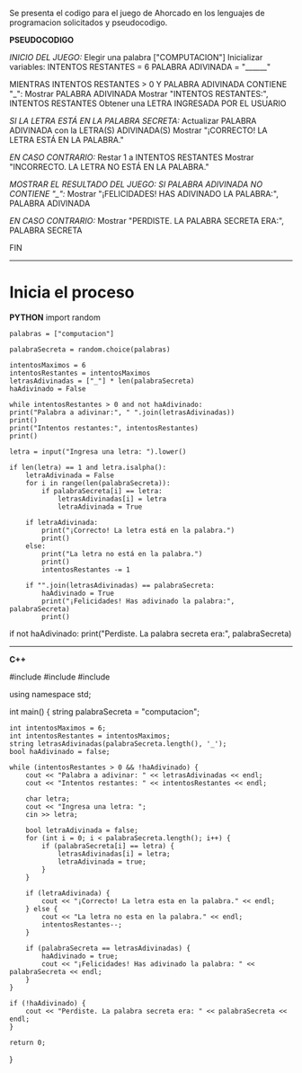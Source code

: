 Se presenta el codigo para el juego de Ahorcado en los lenguajes de programacion solicitados y pseudocodigo.

**PSEUDOCODIGO**

*INICIO DEL JUEGO:*
Elegir una palabra  ["COMPUTACION"]
Inicializar variables:
INTENTOS RESTANTES = 6
PALABRA ADIVINADA = "______"  


MIENTRAS INTENTOS RESTANTES > 0 Y PALABRA ADIVINADA CONTIENE "_":
Mostrar PALABRA ADIVINADA
Mostrar "INTENTOS RESTANTES:", INTENTOS RESTANTES
Obtener una LETRA INGRESADA POR EL USUARIO

 *SI LA LETRA ESTÁ EN LA PALABRA SECRETA:*
 Actualizar PALABRA ADIVINADA con la LETRA(S) ADIVINADA(S)
Mostrar "¡CORRECTO! LA LETRA ESTÁ EN LA PALABRA."

*EN CASO CONTRARIO:*
Restar 1 a INTENTOS RESTANTES
Mostrar "INCORRECTO. LA LETRA NO ESTÁ EN LA PALABRA."

*MOSTRAR EL RESULTADO DEL JUEGO:*
*SI PALABRA ADIVINADA NO CONTIENE "_":*
Mostrar "¡FELICIDADES! HAS ADIVINADO LA PALABRA:", PALABRA ADIVINADA

*EN CASO CONTRARIO:*
Mostrar "PERDISTE. LA PALABRA SECRETA ERA:", PALABRA SECRETA

FIN

---------------------------------------------------------------------------------------------------------------------------------------
# Inicia el proceso

**PYTHON**
    import random

    palabras = ["computacion"]

    palabraSecreta = random.choice(palabras)

    intentosMaximos = 6
    intentosRestantes = intentosMaximos
    letrasAdivinadas = ["_"] * len(palabraSecreta)
    haAdivinado = False

    while intentosRestantes > 0 and not haAdivinado:
    print("Palabra a adivinar:", " ".join(letrasAdivinadas))
    print()
    print("Intentos restantes:", intentosRestantes)
    print()

    letra = input("Ingresa una letra: ").lower()

    if len(letra) == 1 and letra.isalpha():
        letraAdivinada = False
        for i in range(len(palabraSecreta)):
            if palabraSecreta[i] == letra:
                letrasAdivinadas[i] = letra
                letraAdivinada = True

        if letraAdivinada:
            print("¡Correcto! La letra está en la palabra.")
            print()
        else:
            print("La letra no está en la palabra.")
            print()
            intentosRestantes -= 1

        if "".join(letrasAdivinadas) == palabraSecreta:
            haAdivinado = True
            print("¡Felicidades! Has adivinado la palabra:", palabraSecreta)
            print()

if not haAdivinado:
    print("Perdiste. La palabra secreta era:", palabraSecreta)

---------------------------------------------------------------------------------------------------------------------------------------------

**C++**

#include <iostream>
#include <string>
#include <ctime>

using namespace std;

int main() {
    string palabraSecreta = "computacion";

    int intentosMaximos = 6;
    int intentosRestantes = intentosMaximos;
    string letrasAdivinadas(palabraSecreta.length(), '_');
    bool haAdivinado = false;

    while (intentosRestantes > 0 && !haAdivinado) {
        cout << "Palabra a adivinar: " << letrasAdivinadas << endl;
        cout << "Intentos restantes: " << intentosRestantes << endl;

        char letra;
        cout << "Ingresa una letra: ";
        cin >> letra;

        bool letraAdivinada = false;
        for (int i = 0; i < palabraSecreta.length(); i++) {
            if (palabraSecreta[i] == letra) {
                letrasAdivinadas[i] = letra;
                letraAdivinada = true;
            }
        }

        if (letraAdivinada) {
            cout << "¡Correcto! La letra esta en la palabra." << endl;
        } else {
            cout << "La letra no esta en la palabra." << endl;
            intentosRestantes--;
        }

        if (palabraSecreta == letrasAdivinadas) {
            haAdivinado = true;
            cout << "¡Felicidades! Has adivinado la palabra: " << palabraSecreta << endl;
        }
    }

    if (!haAdivinado) {
        cout << "Perdiste. La palabra secreta era: " << palabraSecreta << endl;
    }

    return 0;
}

